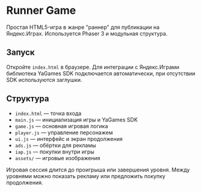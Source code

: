 # Runner Game

Простая HTML5-игра в жанре "раннер" для публикации на Яндекс.Играх. Используется Phaser 3 и модульная структура.

## Запуск
Откройте `index.html` в браузере. Для интеграции с Яндекс.Играми библиотека YaGames SDK подключается автоматически, при отсутствии SDK используются заглушки.

## Структура
- `index.html` — точка входа
- `main.js` — инициализация игры и YaGames SDK
- `game.js` — основная игровая логика
- `player.js` — управление персонажем
- `ui.js` — интерфейс и экран продолжения
- `ads.js` — обёртки для рекламы
- `iap.js` — покупки внутри игры
- `assets/` — игровые изображения

Игровая сессия длится до проигрыша или завершения уровня. Между уровнями можно показать рекламу или предложить покупку продолжения.
